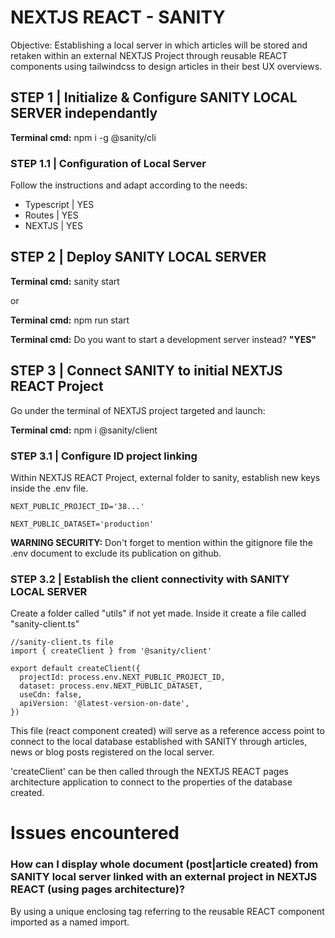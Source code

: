 # NEXTJS REACT - SANITY
Objective: Establishing a local server in which articles will be stored and retaken within an external NEXTJS Project through reusable REACT components using tailwindcss to design articles in their best UX overviews.
## STEP 1 | Initialize & Configure SANITY LOCAL SERVER independantly
**Terminal cmd:** npm i -g @sanity/cli
### STEP 1.1 | Configuration of Local Server
Follow the instructions and adapt according to the needs: 
- Typescript | YES
- Routes | YES
- NEXTJS | YES

## STEP 2 | Deploy SANITY LOCAL SERVER
**Terminal cmd:** sanity start

or 

**Terminal cmd:** npm run start

**Terminal cmd:** Do you want to start a development server instead? **"YES"**

## STEP 3 | Connect SANITY to initial NEXTJS REACT Project
Go under the terminal of NEXTJS project targeted and launch:

**Terminal cmd:** npm i @sanity/client

### STEP 3.1 | Configure ID project linking
Within NEXTJS REACT Project, external folder to sanity, establish new keys inside the .env file. 
```
NEXT_PUBLIC_PROJECT_ID='38...'

NEXT_PUBLIC_DATASET='production' 
```
**WARNING SECURITY:** Don't forget to mention within the gitignore file the .env document to exclude its publication on github. 

### STEP 3.2 | Establish the client connectivity with SANITY LOCAL SERVER
Create a folder called "utils" if not yet made.
Inside it create a file called "sanity-client.ts"

```
//sanity-client.ts file
import { createClient } from '@sanity/client'

export default createClient({
  projectId: process.env.NEXT_PUBLIC_PROJECT_ID,
  dataset: process.env.NEXT_PUBLIC_DATASET,
  useCdn: false,
  apiVersion: '@latest-version-on-date',
})
```
This file (react component created) will serve as a reference access point to connect to the local database established with SANITY through articles, news or blog posts registered on the local server.

'createClient' can be then called through the NEXTJS REACT pages architecture application to connect to the properties of the database created.

# Issues encountered

### How can I display whole document (post|article created) from SANITY local server linked with an external project in NEXTJS REACT (using pages architecture)?

By using a unique enclosing tag referring to the reusable REACT component imported as a named import. 

